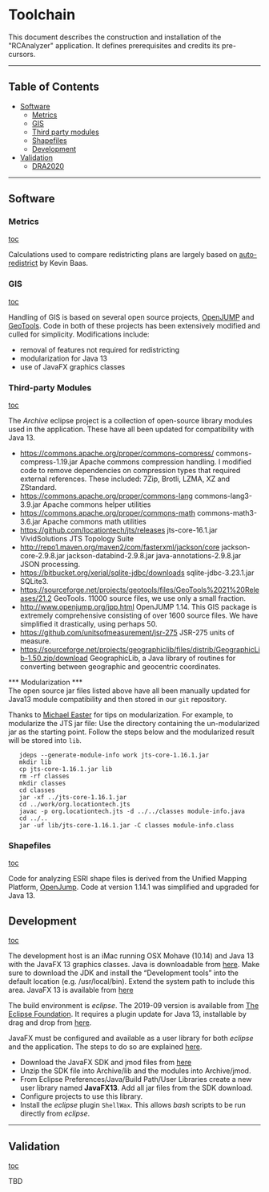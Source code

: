 # Toolchain

This document describes the construction and installation of the "RCAnalyzer" application. It defines prerequisites and credits its pre-cursors.


***
## Table of Contents <a id="table-of-contents"></a>

  * [Software](#software)
    * [Metrics](#metrics)
    * [GIS](#jump)
    * [Third party modules](#jarfiles)
    * [Shapefiles](#shapefiles)
    * [Development](#Development)
  * [Validation](#validation)
    * [DRA2020](#DRA2020)


***
## Software <a id="software"/>



  ### Metrics  <a id="metrics"></a>
  [toc](#table-of-contents)

Calculations used to compare redistricting plans are largely based on [auto-redistrict](http://autoredistrict.org/) by Kevin Baas.

  ### GIS  <a id="jump"></a>
  [toc](#table-of-contents)

Handling of GIS is based on several open source projects,
[OpenJUMP](http://www.openjump.org) and  [GeoTools](https://sourceforge.net/projects/geotools).
Code in both of these projects has been extensively modified and culled for simplicity.
Modifications include:
  * removal of features not required for redistricting
  * modularization for Java 13
  * use of JavaFX graphics classes

### Third-party Modules  <a id="jarfiles"></a>
[toc](#table-of-contents)

The *Archive* eclipse project is a collection of open-source library modules
used in the application. These have all been updated for compatibility with
Java 13.

* https://commons.apache.org/proper/commons-compress/ commons-compress-1.19.jar Apache commons compression handling. I modified code to remove dependencies on compression types that required external references. These included: 7Zip, Brotli, LZMA, XZ and ZStandard.
*  https://commons.apache.org/proper/commons-lang commons-lang3-3.9.jar Apache commons helper utilities
*  https://commons.apache.org/proper/commons-math commons-math3-3.6.jar Apache commons math utilities
* https://github.com/locationtech/jts/releases jts-core-16.1.jar VividSolutions JTS Topology Suite
* http://repo1.maven.org/maven2/com/fasterxml/jackson/core jackson-core-2.9.8.jar jackson-databind-2.9.8.jar java-annotations-2.9.8.jar JSON processing.
* https://bitbucket.org/xerial/sqlite-jdbc/downloads sqlite-jdbc-3.23.1.jar SQLite3.
* https://sourceforge.net/projects/geotools/files/GeoTools%2021%20Releases/21.2 GeoTools. 11000 source files, we use only a small fraction.
* http://www.openjump.org/jpp.html OpenJUMP 1.14. This GIS package is extremely comprehensive consisting of over 1600 source files. We have simplified it drastically, using perhaps 50.
* https://github.com/unitsofmeasurement/jsr-275 JSR-275 units of measure.
* https://sourceforge.net/projects/geographiclib/files/distrib/GeographicLib-1.50.zip/download GeographicLib, a Java library of routines for converting between geographic and geocentric coordinates.

*** Modularization ***<br/>
The open source jar files listed above have all been manually updated for Java13 module compatibility and then stored in our `git`  repository.

Thanks to [Michael Easter](https://github.com/codetojoy/easter_eggs_for_java_9/blob/master/egg_34_stack_overflow_47727869/run.sh) for tips on modularization.  For example, to modularize the JTS jar file:
Use the directory containing the un-modularized jar as the starting point. Follow the steps below and the  modularized result will be stored into ``lib``.
```
   jdeps --generate-module-info work jts-core-1.16.1.jar
   mkdir lib
   cp jts-core-1.16.1.jar lib
   rm -rf classes
   mkdir classes
   cd classes
   jar -xf ../jts-core-1.16.1.jar
   cd ../work/org.locationtech.jts
   javac -p org.locationtech.jts -d ../../classes module-info.java
   cd ../..
   jar -uf lib/jts-core-1.16.1.jar -C classes module-info.class
```

### Shapefiles <a id="shapefiles"></a>
[toc](#table-of-contents)

Code for analyzing ESRI shape files is derived from the Unified Mapping Platform, [OpenJump](https://sourceforge.net/projects/jump-pilot/files/latest/download). Code at version 1.14.1 was simplified and upgraded for Java 13.

## Development <a id="Development"/>
[toc](#table-of-contents)

The development host is an iMac running OSX Mohave (10.14) and Java 13 with the JavaFX 13 graphics classes. Java is downloadable from [here](https://www.oracle.com/technetwork/java/javase/downloads/jdk13-downloads-5672538.html). Make sure to download the JDK and install the “Development tools” into the default location (e.g. /usr/local/bin). Extend the system path to include this area. JavaFX 13 is available from [here](https://openjfx.io/)

The build environment is *eclipse*. The 2019-09 version is available from [The Eclipse Foundation](https://www.eclipse.org/downloads/packages/). It requires a plugin update for Java 13, installable by drag and drop from [here](https://marketplace.eclipse.org/content/java-13-support-eclipse-2019-09-413).

JavaFX must be configured and available as a user library for both *eclipse* and the application. The steps to do so are explained [here](https://stackoverflow.com/questions/52144931/how-to-add-javafx-runtime-to-eclipse-in-java-11).
  * Download the JavaFX SDK and jmod files from [here](https://gluonhq.com/products/javafx)
  * Unzip the SDK file into Archive/lib and the modules into Archive/jmod.
  * From Eclipse Preferences/Java/Build Path/User Libraries create a new user library named __JavaFX13__. Add all jar files from the SDK download.
  * Configure projects to use this library.
  * Install the *eclipse* plugin `ShellWax`. This allows *bash* scripts to be run directly from *eclipse*.
***

## Validation <a id="validation"/>
[toc](#table-of-contents)

TBD
